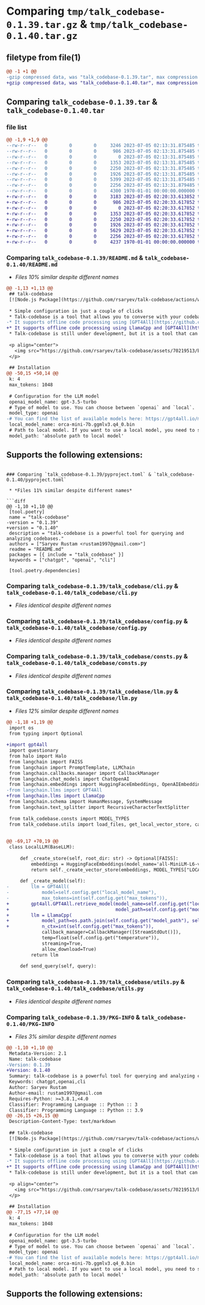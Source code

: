 # Comparing `tmp/talk_codebase-0.1.39.tar.gz` & `tmp/talk_codebase-0.1.40.tar.gz`

## filetype from file(1)

```diff
@@ -1 +1 @@
-gzip compressed data, was "talk_codebase-0.1.39.tar", max compression
+gzip compressed data, was "talk_codebase-0.1.40.tar", max compression
```

## Comparing `talk_codebase-0.1.39.tar` & `talk_codebase-0.1.40.tar`

### file list

```diff
@@ -1,9 +1,9 @@
--rw-r--r--   0        0        0     3246 2023-07-05 02:13:31.875485 talk_codebase-0.1.39/README.md
--rw-r--r--   0        0        0      986 2023-07-05 02:13:31.875485 talk_codebase-0.1.39/pyproject.toml
--rw-r--r--   0        0        0        0 2023-07-05 02:13:31.875485 talk_codebase-0.1.39/talk_codebase/__init__.py
--rw-r--r--   0        0        0     1353 2023-07-05 02:13:31.875485 talk_codebase-0.1.39/talk_codebase/cli.py
--rw-r--r--   0        0        0     2250 2023-07-05 02:13:31.875485 talk_codebase-0.1.39/talk_codebase/config.py
--rw-r--r--   0        0        0     1926 2023-07-05 02:13:31.875485 talk_codebase-0.1.39/talk_codebase/consts.py
--rw-r--r--   0        0        0     5399 2023-07-05 02:13:31.875485 talk_codebase-0.1.39/talk_codebase/llm.py
--rw-r--r--   0        0        0     2256 2023-07-05 02:13:31.879485 talk_codebase-0.1.39/talk_codebase/utils.py
--rw-r--r--   0        0        0     4300 1970-01-01 00:00:00.000000 talk_codebase-0.1.39/PKG-INFO
+-rw-r--r--   0        0        0     3183 2023-07-05 02:20:33.613852 talk_codebase-0.1.40/README.md
+-rw-r--r--   0        0        0      986 2023-07-05 02:20:33.617852 talk_codebase-0.1.40/pyproject.toml
+-rw-r--r--   0        0        0        0 2023-07-05 02:20:33.617852 talk_codebase-0.1.40/talk_codebase/__init__.py
+-rw-r--r--   0        0        0     1353 2023-07-05 02:20:33.617852 talk_codebase-0.1.40/talk_codebase/cli.py
+-rw-r--r--   0        0        0     2250 2023-07-05 02:20:33.617852 talk_codebase-0.1.40/talk_codebase/config.py
+-rw-r--r--   0        0        0     1926 2023-07-05 02:20:33.617852 talk_codebase-0.1.40/talk_codebase/consts.py
+-rw-r--r--   0        0        0     5629 2023-07-05 02:20:33.617852 talk_codebase-0.1.40/talk_codebase/llm.py
+-rw-r--r--   0        0        0     2256 2023-07-05 02:20:33.617852 talk_codebase-0.1.40/talk_codebase/utils.py
+-rw-r--r--   0        0        0     4237 1970-01-01 00:00:00.000000 talk_codebase-0.1.40/PKG-INFO
```

### Comparing `talk_codebase-0.1.39/README.md` & `talk_codebase-0.1.40/README.md`

 * *Files 10% similar despite different names*

```diff
@@ -1,13 +1,13 @@
 ## talk-codebase 
 [![Node.js Package](https://github.com/rsaryev/talk-codebase/actions/workflows/python-publish.yml/badge.svg)](https://github.com/rsaryev/talk-codebase/actions/workflows/python-publish.yml)
 
 * Simple configuration in just a couple of clicks
 * Talk-codebase is a tool that allows you to converse with your codebase using LLMs (Large Language Models) to answer your queries.
-* It supports offline code processing using [GPT4All](https://github.com/nomic-ai/gpt4all) without sharing your code with third parties, or you can use OpenAI if privacy is not a concern for you.
+* It supports offline code processing using LlamaCpp and [GPT4All](https://github.com/nomic-ai/gpt4all) without sharing your code with third parties, or you can use OpenAI if privacy is not a concern for you.
 * Talk-codebase is still under development, but it is a tool that can help you to improve your code. It is only recommended for educational purposes and not for production use.
 
 <p align="center">
   <img src="https://github.com/rsaryev/talk-codebase/assets/70219513/b5d338f9-14a5-417b-9690-83f5cd66facf" width="800" alt="chat">
 </p>
 
 ## Installation
@@ -50,15 +50,14 @@
 k: 4
 max_tokens: 1048
 
 # Configuration for the LLM model
 openai_model_name: gpt-3.5-turbo
 # Type of model to use. You can choose between `openai` and `local`.
 model_type: openai
-# You can find the list of available models here: https://gpt4all.io/models
 local_model_name: orca-mini-7b.ggmlv3.q4_0.bin
 # Path to local model. If you want to use a local model, you need to specify the path to it.
 model_path: 'absolute path to local model'
 ```
 
 ## Supports the following extensions:
```

### Comparing `talk_codebase-0.1.39/pyproject.toml` & `talk_codebase-0.1.40/pyproject.toml`

 * *Files 11% similar despite different names*

```diff
@@ -1,10 +1,10 @@
 [tool.poetry]
 name = "talk-codebase"
-version = "0.1.39"
+version = "0.1.40"
 description = "talk-codebase is a powerful tool for querying and analyzing codebases."
 authors = ["Saryev Rustam <rustam1997@gmail.com>"]
 readme = "README.md"
 packages = [{ include = "talk_codebase" }]
 keywords = ["chatgpt", "openai", "cli"]
 
 [tool.poetry.dependencies]
```

### Comparing `talk_codebase-0.1.39/talk_codebase/cli.py` & `talk_codebase-0.1.40/talk_codebase/cli.py`

 * *Files identical despite different names*

### Comparing `talk_codebase-0.1.39/talk_codebase/config.py` & `talk_codebase-0.1.40/talk_codebase/config.py`

 * *Files identical despite different names*

### Comparing `talk_codebase-0.1.39/talk_codebase/consts.py` & `talk_codebase-0.1.40/talk_codebase/consts.py`

 * *Files identical despite different names*

### Comparing `talk_codebase-0.1.39/talk_codebase/llm.py` & `talk_codebase-0.1.40/talk_codebase/llm.py`

 * *Files 12% similar despite different names*

```diff
@@ -1,18 +1,19 @@
 import os
 from typing import Optional
 
+import gpt4all
 import questionary
 from halo import Halo
 from langchain import FAISS
 from langchain import PromptTemplate, LLMChain
 from langchain.callbacks.manager import CallbackManager
 from langchain.chat_models import ChatOpenAI
 from langchain.embeddings import HuggingFaceEmbeddings, OpenAIEmbeddings
-from langchain.llms import GPT4All
+from langchain.llms import LlamaCpp
 from langchain.schema import HumanMessage, SystemMessage
 from langchain.text_splitter import RecursiveCharacterTextSplitter
 
 from talk_codebase.consts import MODEL_TYPES
 from talk_codebase.utils import load_files, get_local_vector_store, calculate_cost, StreamStdOut
 
 
@@ -69,17 +70,19 @@
 class LocalLLM(BaseLLM):
 
     def _create_store(self, root_dir: str) -> Optional[FAISS]:
         embeddings = HuggingFaceEmbeddings(model_name='all-MiniLM-L6-v2')
         return self._create_vector_store(embeddings, MODEL_TYPES["LOCAL"], root_dir)
 
     def _create_model(self):
-        llm = GPT4All(
-            model=self.config.get("local_model_name"),
-            max_tokens=int(self.config.get("max_tokens")),
+        gpt4all.GPT4All.retrieve_model(model_name=self.config.get("local_model_name"),
+                                       model_path=self.config.get("model_path"))
+        llm = LlamaCpp(
+            model_path=os.path.join(self.config.get("model_path"), self.config.get("local_model_name")),
+            n_ctx=int(self.config.get("max_tokens")),
             callback_manager=CallbackManager([StreamStdOut()]),
             temp=float(self.config.get("temperature")),
             streaming=True,
             allow_download=True)
         return llm
 
     def send_query(self, query):
```

### Comparing `talk_codebase-0.1.39/talk_codebase/utils.py` & `talk_codebase-0.1.40/talk_codebase/utils.py`

 * *Files identical despite different names*

### Comparing `talk_codebase-0.1.39/PKG-INFO` & `talk_codebase-0.1.40/PKG-INFO`

 * *Files 3% similar despite different names*

```diff
@@ -1,10 +1,10 @@
 Metadata-Version: 2.1
 Name: talk-codebase
-Version: 0.1.39
+Version: 0.1.40
 Summary: talk-codebase is a powerful tool for querying and analyzing codebases.
 Keywords: chatgpt,openai,cli
 Author: Saryev Rustam
 Author-email: rustam1997@gmail.com
 Requires-Python: >=3.8.1,<4.0
 Classifier: Programming Language :: Python :: 3
 Classifier: Programming Language :: Python :: 3.9
@@ -26,15 +26,15 @@
 Description-Content-Type: text/markdown
 
 ## talk-codebase 
 [![Node.js Package](https://github.com/rsaryev/talk-codebase/actions/workflows/python-publish.yml/badge.svg)](https://github.com/rsaryev/talk-codebase/actions/workflows/python-publish.yml)
 
 * Simple configuration in just a couple of clicks
 * Talk-codebase is a tool that allows you to converse with your codebase using LLMs (Large Language Models) to answer your queries.
-* It supports offline code processing using [GPT4All](https://github.com/nomic-ai/gpt4all) without sharing your code with third parties, or you can use OpenAI if privacy is not a concern for you.
+* It supports offline code processing using LlamaCpp and [GPT4All](https://github.com/nomic-ai/gpt4all) without sharing your code with third parties, or you can use OpenAI if privacy is not a concern for you.
 * Talk-codebase is still under development, but it is a tool that can help you to improve your code. It is only recommended for educational purposes and not for production use.
 
 <p align="center">
   <img src="https://github.com/rsaryev/talk-codebase/assets/70219513/b5d338f9-14a5-417b-9690-83f5cd66facf" width="800" alt="chat">
 </p>
 
 ## Installation
@@ -77,15 +77,14 @@
 k: 4
 max_tokens: 1048
 
 # Configuration for the LLM model
 openai_model_name: gpt-3.5-turbo
 # Type of model to use. You can choose between `openai` and `local`.
 model_type: openai
-# You can find the list of available models here: https://gpt4all.io/models
 local_model_name: orca-mini-7b.ggmlv3.q4_0.bin
 # Path to local model. If you want to use a local model, you need to specify the path to it.
 model_path: 'absolute path to local model'
 ```
 
 ## Supports the following extensions:
```


